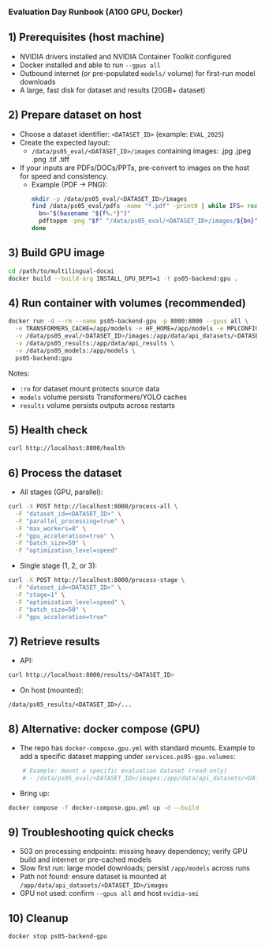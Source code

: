 ### Evaluation Day Runbook (A100 GPU, Docker)

## 1) Prerequisites (host machine)
- NVIDIA drivers installed and NVIDIA Container Toolkit configured
- Docker installed and able to run `--gpus all`
- Outbound internet (or pre-populated `models/` volume) for first-run model downloads
- A large, fast disk for dataset and results (20GB+ dataset)

## 2) Prepare dataset on host
- Choose a dataset identifier: `<DATASET_ID>` (example: `EVAL_2025`)
- Create the expected layout:
  - `/data/ps05_eval/<DATASET_ID>/images` containing images: .jpg .jpeg .png .tif .tiff
- If your inputs are PDFs/DOCs/PPTs, pre-convert to images on the host for speed and consistency.
  - Example (PDF → PNG):
    ```bash
    mkdir -p /data/ps05_eval/<DATASET_ID>/images
    find /data/ps05_eval/pdfs -name "*.pdf" -print0 | while IFS= read -r -d '' f; do
      bn="$(basename "${f%.*}")"
      pdftoppm -png "$f" "/data/ps05_eval/<DATASET_ID>/images/${bn}"
    done
    ```

## 3) Build GPU image
```bash
cd /path/to/multilingual-docai
docker build --build-arg INSTALL_GPU_DEPS=1 -t ps05-backend:gpu .
```

## 4) Run container with volumes (recommended)
```bash
docker run -d --rm --name ps05-backend-gpu -p 8000:8000 --gpus all \
  -e TRANSFORMERS_CACHE=/app/models -e HF_HOME=/app/models -e MPLCONFIGDIR=/tmp \
  -v /data/ps05_eval/<DATASET_ID>/images:/app/data/api_datasets/<DATASET_ID>/images:ro \
  -v /data/ps05_results:/app/data/api_results \
  -v /data/ps05_models:/app/models \
  ps05-backend:gpu
```

Notes:
- `:ro` for dataset mount protects source data
- `models` volume persists Transformers/YOLO caches
- `results` volume persists outputs across restarts

## 5) Health check
```bash
curl http://localhost:8000/health
```

## 6) Process the dataset
- All stages (GPU, parallel):
```bash
curl -X POST http://localhost:8000/process-all \
  -F "dataset_id=<DATASET_ID>" \
  -F "parallel_processing=true" \
  -F "max_workers=8" \
  -F "gpu_acceleration=true" \
  -F "batch_size=50" \
  -F "optimization_level=speed"
```

- Single stage (1, 2, or 3):
```bash
curl -X POST http://localhost:8000/process-stage \
  -F "dataset_id=<DATASET_ID>" \
  -F "stage=1" \
  -F "optimization_level=speed" \
  -F "batch_size=50" \
  -F "gpu_acceleration=true"
```

## 7) Retrieve results
- API:
```bash
curl http://localhost:8000/results/<DATASET_ID>
```
- On host (mounted):
```
/data/ps05_results/<DATASET_ID>/...
```

## 8) Alternative: docker compose (GPU)
- The repo has `docker-compose.gpu.yml` with standard mounts. Example to add a specific dataset mapping under `services.ps05-gpu.volumes`:
```yaml
    # Example: mount a specific evaluation dataset (read-only)
    # - /data/ps05_eval/<DATASET_ID>/images:/app/data/api_datasets/<DATASET_ID>/images:ro
```
- Bring up:
```bash
docker compose -f docker-compose.gpu.yml up -d --build
```

## 9) Troubleshooting quick checks
- 503 on processing endpoints: missing heavy dependency; verify GPU build and internet or pre-cached models
- Slow first run: large model downloads; persist `/app/models` across runs
- Path not found: ensure dataset is mounted at `/app/data/api_datasets/<DATASET_ID>/images`
- GPU not used: confirm `--gpus all` and host `nvidia-smi`

## 10) Cleanup
```bash
docker stop ps05-backend-gpu
```


